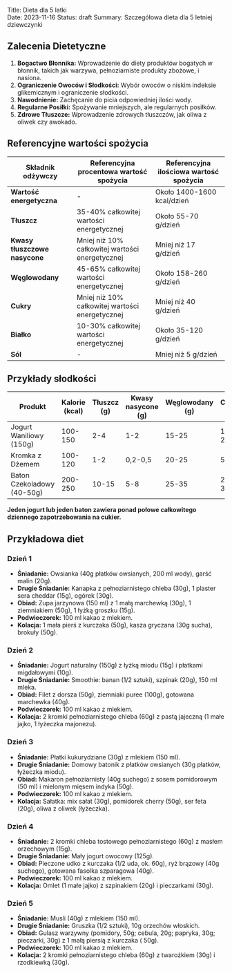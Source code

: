 Title: Dieta dla 5 latki  
Date: 2023-11-16
Status: draft
Summary: Szczegółowa dieta dla 5 letniej dziewczynki


## Zalecenia Dietetyczne

1. **Bogactwo Błonnika:** Wprowadzenie do diety produktów bogatych w błonnik, takich jak warzywa, pełnoziarniste
   produkty zbożowe, i nasiona.
2. **Ograniczenie Owoców i Słodkości:** Wybór owoców o niskim indeksie glikemicznym i ograniczenie słodkości.
3. **Nawodnienie:** Zachęcanie do picia odpowiedniej ilości wody.
4. **Regularne Posiłki:** Spożywanie mniejszych, ale regularnych posiłków.
5. **Zdrowe Tłuszcze:** Wprowadzenie zdrowych tłuszczów, jak oliwa z oliwek czy awokado.

## Referencyjne wartości spożycia

| **Składnik odżywczy**         | **Referencyjna procentowa wartość spożycia**    | **Referencyjna ilościowa wartość spożycia** |
|-------------------------------|-------------------------------------------------|---------------------------------------------|
| **Wartość energetyczna**      | -                                               | Około 1400-1600 kcal/dzień                  |
| **Tłuszcz**                   | 35-40% całkowitej wartości energetycznej        | Około 55-70 g/dzień                         |
| **Kwasy tłuszczowe nasycone** | Mniej niż 10% całkowitej wartości energetycznej | Mniej niż 17 g/dzień                        |
| **Węglowodany**               | 45-65% całkowitej wartości energetycznej        | Około 158-260 g/dzień                       |
| **Cukry**                     | Mniej niż 10% całkowitej wartości energetycznej | Mniej niż 40 g/dzień                        |
| **Białko**                    | 10-30% całkowitej wartości energetycznej        | Około 35-120 g/dzień                        |
| **Sól**                       | -                                               | Mniej niż 5 g/dzień                         |

## Przykłady słodkości

| Produkt                    | Kalorie (kcal) | Tłuszcz (g) | Kwasy nasycone (g) | Węglowodany (g) | Cukry (g) | Białko (g) |
|----------------------------|----------------|-------------|------------------------------|-----------------|-----------|------------|
| Jogurt Waniliowy (150g)    | 100-150        | 2-4         | 1-2                          | 15-25           | 13-20     | 4-6        |
| Kromka z Dżemem            | 100-120        | 1-2         | 0,2-0,5                      | 20-25           | 5-10      | 3-5        |
| Baton Czekoladowy (40-50g) | 200-250        | 10-15       | 5-8                          | 25-35           | 20-30     | 2-4        |




**Jeden jogurt lub jeden baton zawiera ponad połowe całkowitego dziennego zapotrzebowania na cukier.**


## Przykładowa diet

### Dzień 1

- **Śniadanie:** Owsianka (40g płatków owsianych, 200 ml wody), garść malin (20g).
- **Drugie Śniadanie:** Kanapka z pełnoziarnistego chleba (30g), 1 plaster sera cheddar (15g), ogórek (30g).
- **Obiad:** Zupa jarzynowa (150 ml) z 1 małą marchewką (30g), 1 ziemniakiem (50g), 1 łyżką groszku (15g).
- **Podwieczorek:** 100 ml kakao z mlekiem.
- **Kolacja:** 1 mała pierś z kurczaka (50g), kasza gryczana (30g sucha), brokuły (50g).

### Dzień 2

- **Śniadanie:** Jogurt naturalny (150g) z łyżką miodu (15g) i płatkami migdałowymi (10g).
- **Drugie Śniadanie:** Smoothie: banan (1/2 sztuki), szpinak (20g), 150 ml mleka.
- **Obiad:** Filet z dorsza (50g), ziemniaki puree (100g), gotowana marchewka (40g).
- **Podwieczorek:** 100 ml kakao z mlekiem.
- **Kolacja:** 2 kromki pełnoziarnistego chleba (60g) z pastą jajeczną (1 małe jajko, 1 łyżeczka majonezu).

### Dzień 3

- **Śniadanie:** Płatki kukurydziane (30g) z mlekiem (150 ml).
- **Drugie Śniadanie:** Domowy batonik z płatków owsianych (30g płatków, łyżeczka miodu).
- **Obiad:** Makaron pełnoziarnisty (40g suchego) z sosem pomidorowym (50 ml) i mielonym mięsem indyka (50g).
- **Podwieczorek:** 100 ml kakao z mlekiem.
- **Kolacja:** Sałatka: mix sałat (30g), pomidorek cherry (50g), ser feta (20g), oliwa z oliwek (łyżeczka).

### Dzień 4

- **Śniadanie:** 2 kromki chleba tostowego pełnoziarnistego (60g) z masłem orzechowym (15g).
- **Drugie Śniadanie:** Mały jogurt owocowy (125g).
- **Obiad:** Pieczone udko z kurczaka (1/2 uda, ok. 60g), ryż brązowy (40g suchego), gotowana fasolka szparagowa (40g).
- **Podwieczorek:** 100 ml kakao z mlekiem.
- **Kolacja:** Omlet (1 małe jajko) z szpinakiem (20g) i pieczarkami (30g).

### Dzień 5

- **Śniadanie:** Musli (40g) z mlekiem (150 ml).
- **Drugie Śniadanie:** Gruszka (1/2 sztuki), 10g orzechów włoskich.
- **Obiad:** Gulasz warzywny (pomidory, 50g; cebula, 20g; papryka, 30g; pieczarki, 30g) z 1 małą piersią z kurczaka (
  50g).
- **Podwieczorek:** 100 ml kakao z mlekiem.
- **Kolacja:** 2 kromki pełnoziarnistego chleba (60g) z twarożkiem (30g) i rzodkiewką (30g).